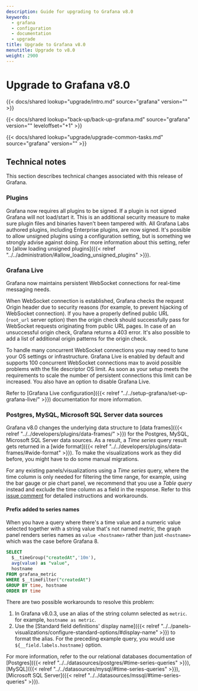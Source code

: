 ```yaml
---
description: Guide for upgrading to Grafana v8.0
keywords:
  - grafana
  - configuration
  - documentation
  - upgrade
title: Upgrade to Grafana v8.0
menutitle: Upgrade to v8.0
weight: 2900
---
```


# Upgrade to Grafana v8.0

{{< docs/shared lookup="upgrade/intro.md" source="grafana" version="<GRAFANA VERSION>" >}}

{{< docs/shared lookup="back-up/back-up-grafana.md" source="grafana" version="<GRAFANA VERSION>" leveloffset="+1" >}}

{{< docs/shared lookup="upgrade/upgrade-common-tasks.md" source="grafana" version="<GRAFANA VERSION>" >}}

## Technical notes

This section describes technical changes associated with this release of Grafana.

### Plugins

Grafana now requires all plugins to be signed. If a plugin is not signed Grafana will not load/start it. This is an additional security measure to make sure plugin files and binaries haven't been tampered with. All Grafana Labs authored plugins, including Enterprise plugins, are now signed. It's possible to allow unsigned plugins using a configuration setting, but is something we strongly advise against doing. For more information about this setting, refer to [allow loading unsigned plugins]({{< relref "../../administration/#allow_loading_unsigned_plugins" >}}).

### Grafana Live

Grafana now maintains persistent WebSocket connections for real-time messaging needs.

When WebSocket connection is established, Grafana checks the request Origin header due to security reasons (for example, to prevent hijacking of WebSocket connection). If you have a properly defined public URL (`root_url` server option) then the origin check should successfully pass for WebSocket requests originating from public URL pages. In case of an unsuccessful origin check, Grafana returns a 403 error. It's also possible to add a list of additional origin patterns for the origin check.

To handle many concurrent WebSocket connections you may need to tune your OS settings or infrastructure. Grafana Live is enabled by default and supports 100 concurrent WebSocket connections max to avoid possible problems with the file descriptor OS limit. As soon as your setup meets the requirements to scale the number of persistent connections this limit can be increased. You also have an option to disable Grafana Live.

Refer to [Grafana Live configuration]({{< relref "../../setup-grafana/set-up-grafana-live/" >}}) documentation for more information.

### Postgres, MySQL, Microsoft SQL Server data sources

Grafana v8.0 changes the underlying data structure to [data frames]({{< relref "../../developers/plugins/data-frames/" >}}) for the Postgres, MySQL, Microsoft SQL Server data sources. As a result, a _Time series_ query result gets returned in a [wide format]({{< relref "../../developers/plugins/data-frames/#wide-format" >}}). To make the visualizations work as they did before, you might have to do some manual migrations.

For any existing panels/visualizations using a _Time series_ query, where the time column is only needed for filtering the time range, for example, using the bar gauge or pie chart panel, we recommend that you use a _Table query_ instead and exclude the time column as a field in the response.
Refer to this [issue comment](https://github.com/grafana/grafana/issues/35534#issuecomment-861519658) for detailed instructions and workarounds.

#### Prefix added to series names

When you have a query where there's a time value and a numeric value selected together with a string value that's not named _metric_, the graph panel renders series names as `value <hostname>` rather than just `<hostname>` which was the case before Grafana 8.

```sql
SELECT
  $__timeGroup("createdAt",'10m'),
  avg(value) as "value",
  hostname
FROM grafana_metric
WHERE $__timeFilter("createdAt")
GROUP BY time, hostname
ORDER BY time
```

There are two possible workarounds to resolve this problem:

1. In Grafana v8.0.3, use an alias of the string column selected as `metric`. for example, `hostname as metric`.
2. Use the [Standard field definitions' display name]({{< relref "../../panels-visualizations/configure-standard-options/#display-name" >}}) to format the alias. For the preceding example query, you would use `${__field.labels.hostname}` option.

For more information, refer to the our relational databases documentation of [Postgres]({{< relref "../../datasources/postgres/#time-series-queries" >}}), [MySQL]({{< relref "../../datasources/mysql/#time-series-queries" >}}), [Microsoft SQL Server]({{< relref "../../datasources/mssql/#time-series-queries" >}}).
